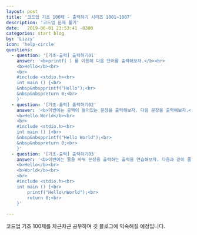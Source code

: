 ```yaml
---
layout: post
title: '코드업 기초 100제 - 출력하기 시리즈 1001~1007'
description: '코드업 문제 풀기'
date:   2019-06-01 23:53:41 -0300
categories: start blog
by: 'Lizzy'
icon: 'help-circle'
questions:
  - question: '[기초-출력] 출력하기01'
    answer: '<b>printf( ) 를 이용해 다음 단어를 출력해보자.</b><br>
    <b>Hello</b><br>
    <br>
    #include <stdio.h><br>
    int main () {<br>
    &nbsp&nbspprintf("Hello");<br>
    &nbsp&nbspreturn 0;<br>
    }'
  - question: '[기초-출력] 출력하기02'
    answer: '<b>이번에는 공백이 들어있는 문장을 출력해보자. 다음 문장을 출력해보자.</b><br> 
    <b>Hello World</b><br>  
    <br>
    #include <stdio.h><br>
    int main () {<br>
    &nbsp&nbspprintf("Hello World");<br>
    &nbsp&nbspreturn 0;<br>
    }'
  - question: '[기초-출력] 출력하기03'
    answer: '<b>이번에는 줄을 바꿔 문장을 출력하는 출력을 연습해보자. 다음과 같이 줄을 바꿔 출력 해야한다.</b><br>
    <b>Hello</b><br>
    <b>World</b><br>
    <br>
    #include <stdio.h><br>
    int main () {<br>
        printf("Hello\nWorld");<br>
        return 0;<br>
    }'
  
---
```


코드업 기초 100제를 차근차근 공부하며 깃 블로그에 익숙해질 예정입니다.

